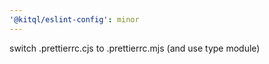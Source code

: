 ```yaml
---
'@kitql/eslint-config': minor
---
```


switch .prettierrc.cjs to .prettierrc.mjs (and use type module)
